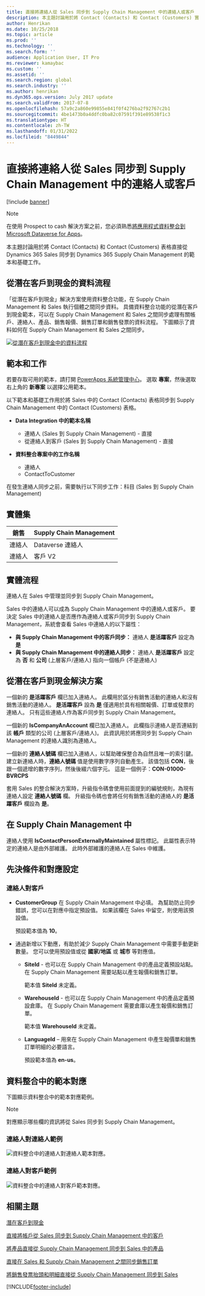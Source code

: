 ```yaml
---
title: 直接將連絡人從 Sales 同步到 Supply Chain Management 中的連絡人或客戶
description: 本主題討論用於將 Contact (Contacts) 和 Contact (Customers) 實體直接從 Dynamics 365 Sales 同步到 Dynamics 365 Supply Chain Management 的範本和基礎工作。
author: Henrikan
ms.date: 10/25/2018
ms.topic: article
ms.prod: ''
ms.technology: ''
ms.search.form: ''
audience: Application User, IT Pro
ms.reviewer: kamaybac
ms.custom: ''
ms.assetid: ''
ms.search.region: global
ms.search.industry: ''
ms.author: henrikan
ms.dyn365.ops.version: July 2017 update
ms.search.validFrom: 2017-07-8
ms.openlocfilehash: 57a9c2a860e99855e841f0f4276ba2f92767c2b1
ms.sourcegitcommit: 4be1473b0a4ddfc0ba82c07591f391e89538f1c3
ms.translationtype: HT
ms.contentlocale: zh-TW
ms.lasthandoff: 01/31/2022
ms.locfileid: "8449844"
---
```

# <a name="synchronize-contacts-directly-from-sales-to-contacts-or-customers-in-supply-chain-management"></a>直接將連絡人從 Sales 同步到 Supply Chain Management 中的連絡人或客戶

[!include [banner](../includes/banner.md)]



> [!NOTE]
> 在使用 Prospect to cash 解決方案之前，您必須熟悉[將應用程式資料整合到 Microsoft Dataverse for Apps](/powerapps/administrator/data-integrator)。

本主題討論用於將 Contact (Contacts) 和 Contact (Customers) 表格直接從 Dynamics 365 Sales 同步到 Dynamics 365 Supply Chain Management 的範本和基礎工作。

## <a name="data-flow-in-prospect-to-cash"></a>從潛在客戶到現金的資料流程

「從潛在客戶到現金」解決方案使用資料整合功能，在 Supply Chain Management 和 Sales 執行個體之間同步資料。 具備資料整合功能的從潛在客戶到現金範本，可以在 Supply Chain Management 和 Sales 之間同步處理有關帳戶、連絡人、產品、銷售報價、銷售訂單和銷售發票的資料流程。 下圖顯示了資料如何在 Supply Chain Management 和 Sales 之間同步。

[![從潛在客戶到現金中的資料流程](./media/prospect-to-cash-data-flow.png)](./media/prospect-to-cash-data-flow.png)

## <a name="templates-and-tasks"></a>範本和工作

若要存取可用的範本，請打開 [PowerApps 系統管理中心](https://preview.admin.powerapps.com/dataintegration)。 選取 **專案**，然後選取右上角的 **新專案** 以選擇公用範本。

以下範本和基礎工作用於將 Sales 中的 Contact (Contacts) 表格同步到 Supply Chain Management 中的 Contact (Customers) 表格。

- **Data Integration 中的範本名稱**

    - 連絡人 (Sales 到 Supply Chain Management) - 直接
    - 從連絡人到客戶 (Sales 到 Supply Chain Management) - 直接

- **資料整合專案中的工作名稱**

    - 連絡人
    - ContactToCustomer

在發生連絡人同步之前，需要執行以下同步工作：科目 (Sales 到 Supply Chain Management)

## <a name="entity-sets"></a>實體集

| 銷售    | Supply Chain Management |
|----------|------------------------|
| 連絡人 | Dataverse 連絡人           |
| 連絡人 | 客戶 V2           |

## <a name="entity-flow"></a>實體流程

連絡人在 Sales 中管理並同步到 Supply Chain Management。

Sales 中的連絡人可以成為 Supply Chain Management 中的連絡人或客戶。 要決定 Sales 中的連絡人是否應作為連絡人或客戶同步到 Supply Chain Management，系統會查看 Sales 中連絡人的以下屬性：

- **與 Supply Chain Management 中的客戶同步：** 連絡人 **是活躍客戶** 設定為 **是**
- **與 Supply Chain Management 中的連絡人同步：** 連絡人 **是活躍客戶** 設定為 **否** 和 **公司** (上層客戶/連絡人) 指向一個帳戶 (不是連絡人)

## <a name="prospect-to-cash-solution-for-sales"></a>從潛在客戶到現金解決方案

一個新的 **是活躍客戶** 欄已加入連絡人。 此欄用於區分有銷售活動的連絡人和沒有銷售活動的連絡人。 **是活躍客戶** 設為 **是** 僅適用於具有相關報價、訂單或發票的連絡人。 只有這些連絡人作為客戶同步到 Supply Chain Management。

一個新的 **IsCompanyAnAccount** 欄已加入連絡人。 此欄指示連絡人是否連結到該 **帳戶** 類型的公司 (上層客戶/連絡人)。 此資訊用於將應同步到 Supply Chain Management 的連絡人識別為連絡人。

一個新的 **連絡人號碼** 欄已加入連絡人，以幫助確保整合為自然且唯一的索引鍵。 建立新連絡人時，**連絡人號碼** 值是使用數字序列自動產生。 該值包括 **CON**，後跟一個遞增的數字序列，然後後綴六個字元。 這是一個例子：**CON-01000-BVRCPS**

套用 Sales 的整合解決方案時，升級指令碼會使用前面提到的編號規則，為現有連絡人設定 **連絡人號碼** 欄。 升級指令碼也會將任何有銷售活動的連絡人的 **是活躍客戶** 欄設為 **是**。

## <a name="in-supply-chain-management"></a>在 Supply Chain Management 中

連絡人使用 **IsContactPersonExternallyMaintained** 屬性標記。 此屬性表示特定的連絡人是由外部維護。 此時外部維護的連絡人在 Sales 中維護。

## <a name="preconditions-and-mapping-setup"></a>先決條件和對應設定

### <a name="contact-to-customer"></a>連絡人對客戶

- **CustomerGroup** 在 Supply Chain Management 中必填。 為幫助防止同步錯誤，您可以在對應中指定預設值。 如果該欄在 Sales 中留空，則使用該預設值。

    預設範本值為 **10**。

- 通過新增以下動應，有助於減少 Supply Chain Management 中需要手動更新數量。 您可以使用預設值或從 **國家/地區** 或 **城市** 等對應值。

    - **SiteId** - 也可以在 Supply Chain Management 中的產品定義預設站點。 在 Supply Chain Management 需要站點以產生報價和銷售訂單。

        範本值 **SiteId** 未定義。

    - **WarehouseId** - 也可以在 Supply Chain Management 中的產品定義預設倉庫。 在 Supply Chain Management 需要倉庫以產生報價和銷售訂單。

        範本值 **WarehouseId** 未定義。

    - **LanguageId** – 用來在 Supply Chain Management 中產生報價單和銷售訂單明細的必要語言。
    
        預設範本值為 **en-us**。

## <a name="template-mapping-in-data-integration"></a>資料整合中的範本對應

下圖顯示資料整合中的範本對應範例。 

> [!NOTE]
> 對應顯示哪些欄的資訊將從 Sales 同步到 Supply Chain Management。

### <a name="contact-to-contact-example"></a>連絡人對連絡人範例

![資料整合中的連絡人對連絡人範本對應。](./media/contacts-direct-template-mapping-data-integrator-1.png)

### <a name="contact-to-customer-example"></a>連絡人對客戶範例

![資料整合中的連絡人對客戶範本對應。](./media/contacts-direct-template-mapping-data-integrator-2.png)


## <a name="related-topics"></a>相關主題

[潛在客戶到現金](prospect-to-cash.md)

[直接將帳戶從 Sales 同步到 Supply Chain Management 中的客戶](accounts-template-mapping-direct.md)

[將產品直接從 Supply Chain Management 同步到 Sales 中的產品](products-template-mapping-direct.md)

[直接在 Sales 和 Supply Chain Management 之間同步銷售訂單](sales-order-template-mapping-direct-two-ways.md)

[將銷售發票抬頭和明細直接從 Supply Chain Management 同步到 Sales](sales-invoice-template-mapping-direct.md)




[!INCLUDE[footer-include](../../includes/footer-banner.md)]